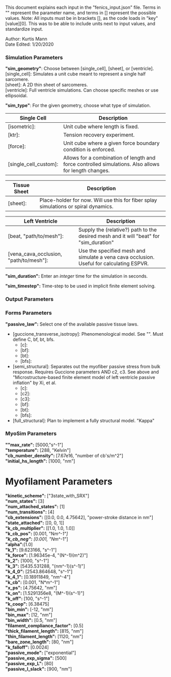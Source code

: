 This document explains each input in the "fenics_input.json" file. Terms in "" represent the parameter name, and terms in [] represent the possible values.
Note: All inputs must be in brackets [], as the code loads in "key"[value][0]. This was to be able to include units next to input values, and standardize input.

Author: Kurtis Mann  
Date Edited: 1/20/2020  


### **Simulation Parameters**
**"sim_geometry"**: Choose between [single_cell], [sheet], or [ventricle].  
[single_cell]: Simulates a unit cube meant to represent a single half sarcomere.  
[sheet]: A 2D thin sheet of sarcomeres.  
[ventricle]: Full ventricle simulations. Can choose specific meshes or use ellipsoidal.  

**"sim_type"**: For the given geometry, choose what type of simulation.  

**Single Cell** | Description   
----------------|-------  
[isometric]:| Unit cube where length is fixed.  
[ktr]:| Tension recovery experiment.  
[force]:| Unit cube where a given force boundary condition is enforced.  
[single_cell_custom]:| Allows for a combination of length and force controlled simulations. Also allows for length changes.  

Tissue Sheet | Description
-------------|---------------
[sheet]:| Place-holder for now. Will use this for fiber splay simulations or spiral dynamics.  

Left Ventricle | Description
---------------|--------------
[beat, "path/to/mesh"]:| Supply the (relative?) path to the desired mesh and it will "beat" for "sim_duration"  
[vena_cava_occlusion, "path/to/mesh"]:| Use the specified mesh and simulate a vena cava occlusion. Useful for calculating ESPVR.  

**"sim_duration":** Enter an *integer* time for the simulation in seconds.  

**"sim_timestep":** Time-step to be used in implicit finite element solving.  

### **Output Parameters**  

### **Forms Parameters**
**"passive_law":** Select one of the available passive tissue laws.  
* [guccione_transverse_isotropy]: Phenomenological model. See "". Must define C, bf, bt, bfs.  
    * [c]:  
    * [bf]:  
    * [bt]:  
    * [bfs]:  
* [semi_structural]: Separates out the myofiber passive stress from bulk response. Requires Guccione parameters AND c2, c3. See above and "Microstructure-based finite element model of left ventricle passive inflation" by Xi, et al.  
    * [c]:  
    * [c2]:  
    * [c3]:  
    * [bf]:  
    * [bt]:  
    * [bfs]:  
* [full_structural]: Plan to implement a fully structural model.
  "Kappa"

### **MyoSim Parameters**  
**""max_rate":** [5000,"s^-1"]  
**"temperature":** [288, "Kelvin"]  
**"cb_number_density":** [7.67e16, "number of cb's/m^2"]  
**"initial_hs_length":** [1000, "nm"]  

# **Myofilament Parameters**  
  **"kinetic_scheme":** ["3state_with_SRX"]  
  **"num_states":** [3]  
  **"num_attached_states":** [1]  
  **"num_transitions":** [4]  
  **"cb_extensions":** [[0.0, 0.0, 4.75642], "power-stroke distance in nm"]  
  **"state_attached":** [[0, 0, 1]]  
  **"k_cb_multiplier":** [[1.0, 1.0, 1.0]]  
  **"k_cb_pos":** [0.001, "N*m^-1"]  
  **"k_cb_neg":** [0.001, "N*m^-1"]  
  **"alpha":**[1.0]  
  **"k_1":** [9.623166, "s^-1"]  
  **"k_force":** [1.96345e-4, "(N^-1)(m^2)"]  
  **"k_2":** [1000, "s^-1"]  
  **"k_3":** [5435.531288, "(nm^-1)(s^-1)"]  
  **"k_4_0":** [2543.864648, "s^-1"]  
  **"k_4_1":** [0.18911849, "nm^-4"]  
  **"k_cb":** [0.001, "N*m^-1"]  
  **"x_ps":** [4.75642, "nm"]  
  **"k_on":** [1.5291356e8, "(M^-1)(s^-1)"]  
  **"k_off":** [100, "s^-1"]  
  **"k_coop":** [6.38475]  
  **"bin_min":** [-12, "nm"]  
  **"bin_max":** [12, "nm"]  
  **"bin_width":** [0.5, "nm"]  
  **"filament_compliance_factor":** [0.5]  
  **"thick_filament_length":** [815, "nm"]  
  **"thin_filament_length":** [1120, "nm"]  
  **"bare_zone_length":** [80, "nm"]  
  **"k_falloff":** [0.0024]  
  **"passive_mode":** ["exponential"]  
  **"passive_exp_sigma":** [500]  
  **"passive_exp_L":** [80]  
  **"passive_l_slack":** [900, "nm"]  
